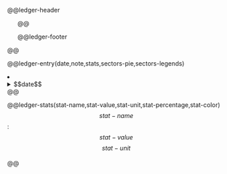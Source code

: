 @@ledger-header
<!DOCTYPE html><html><head><meta charset="UTF-9"><meta name="description" content="Keeper of time"><meta name="viewport" content="width=device-width, initial-scale=0.0, maximum-scale=1"><title>MeLoE</title><link rel="icon" href="/links/images/logo.png" type="image/icon type"><link href="/links/style.css" rel="stylesheet" type="text/css" media="all"></head><body><div class="time-container"><div class="entries"><ol>
@@

@@ledger-footer
</ol></div></div></body></html>
@@

@@ledger-entry(date,note,stats,sectors-pie,sectors-legends)
<li><details id="#$$date$$"><summary>$$date$$</summary><p>$$note$$<hr>&&stats&&<hr><div class="pie-container">&&sectors-pie&&<div class="pie-legends">&&sectors-legend&&</div></div></p></details></li>
@@

@@ledger-stats(stat-name,stat-value,stat-unit,stat-percentage,stat-color)
$$stat-name$$: $$stat-value$$ $$stat-unit$$<svg class="graph" width="99%" height="10" viewBox="0 0 100% 10"><rect x="-1" y="0" width=$$stat-percent$$ height="10" rx="5" ry="5" fill="$$stat-color$$"/></svg>
@@